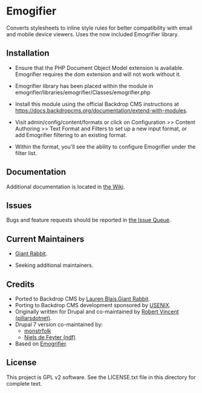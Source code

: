 Emogifier
======================

Converts stylesheets to inline style rules for better compatibility with email and mobile device viewers. Uses the now included Emogrifier library.


Installation
------------

- Ensure that the PHP Document Object Model extension is available. Emogrifier requires the dom extension and will not work without it.

- Emogrifier library has been placed within the module in emogrifier/libraries/emogrifier/Classes/emogrifier.php 

- Install this module using the official Backdrop CMS instructions at
  https://docs.backdropcms.org/documentation/extend-with-modules.

- Visit admin/config/content/formats or click on Configuration >> Content Authoring >> Text Format and Filters to set up a new input format, or add Emogrifier filtering to an existing format. 

- Within the format, you'll see the ability to configure Emogrifier under the filter list. 


Documentation
-------------

Additional documentation is located in [the Wiki](https://github.com/backdrop-contrib/emogrifier/wiki/Documentation).

Issues
------

Bugs and feature requests should be reported in [the Issue Queue](https://github.com/backdrop-contrib/emogrifier/issues).

Current Maintainers
-------------------

- [Giant Rabbit](https://github.com/giant-rabbit).

- Seeking additional maintainers.


Credits
-------

- Ported to Backdrop CMS by [Lauren Blais](https://github.com/rlblais),[Giant Rabbit](https://github.com/giant-rabbit).
- Porting to Backdrop CMS development sponsored by [USENIX](https://www.usenix.org/).
- Originally written for Drupal and co-maintained by [Robert Vincent (pillarsdotnet)](https://www.drupal.org/u/pillarsdotnet).
- Drupal 7 version co-maintained by:
  - [monstrfolk](https://www.drupal.org/u/monstrfolk)
  - [Niels de Feyter (ndf)](https://www.drupal.org/u/ndf)
- Based on [Emogrifier](https://www.drupal.org/project/emogrifier).

License
-------

This project is GPL v2 software.
See the LICENSE.txt file in this directory for complete text.

